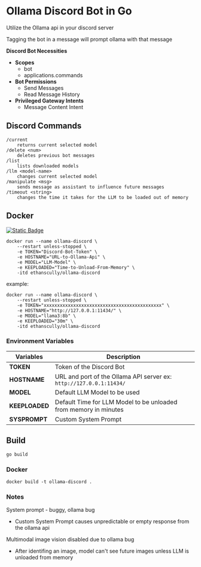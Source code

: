# Ollama Discord Bot in Go
Utilize the Ollama api in your discord server

Tagging the bot in a message will prompt ollama with that message

**Discord Bot Necessities**
- **Scopes**
    * bot
    * applications.commands
- **Bot Permissions**
    * Send Messages
    * Read Message History
- **Privileged Gateway Intents**
    * Message Content Intent
## Discord Commands
```
/current
    returns current selected model
/delete <num>
    deletes previous bot messages
/list
    lists downloaded models
/llm <model-name>
    changes current selected model
/manipulate <msg>
    sends message as assistant to influence future messages
/timeout <string>
    changes the time it takes for the LLM to be loaded out of memory
```
## Docker
[![Static Badge](https://img.shields.io/badge/Docker-161B22?style=for-the-badge&logo=docker)](https://hub.docker.com/repository/docker/ethanscully/ollama-discord/)

```Shell
docker run --name ollama-discord \
    --restart unless-stopped \
    -e TOKEN="Discord-Bot-Token" \
    -e HOSTNAME="URL-to-Ollama-Api" \
    -e MODEL="LLM-Model" \
    -e KEEPLOADED="Time-to-Unload-From-Memory" \
    -itd ethanscully/ollama-discord
```
example:
```Shell
docker run --name ollama-discord \
    --restart unless-stopped \
    -e TOKEN="xxxxxxxxxxxxxxxxxxxxxxxxxxxxxxxxxxxxxxxxxxxx" \
    -e HOSTNAME="http://127.0.0.1:11434/" \
    -e MODEL="llama3:8b" \
    -e KEEPLOADED="30m" \
    -itd ethanscully/ollama-discord
```
### Environment Variables
|Variables|Description|
|-|-|
|**TOKEN**|Token of the Discord Bot|
|**HOSTNAME**|URL and port of the Ollama API server ex: `http://127.0.0.1:11434/`|
|**MODEL**|Default LLM Model to be used|
|**KEEPLOADED**|Default Time for LLM Model to be unloaded from memory in minutes|
|**SYSPROMPT**|Custom System Prompt
## Build
```Shell
go build
```
### Docker
```Shell
docker build -t ollama-discord .
```
### Notes

System prompt - buggy, ollama bug
- Custom System Prompt causes unpredictable or empty response from the ollama api

Multimodal image vision disabled due to ollama bug
- After identifing an image, model can't see future images unless LLM is unloaded from memory
